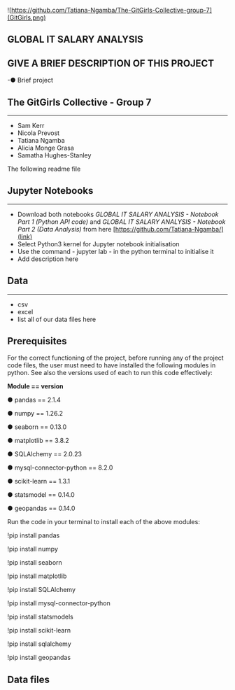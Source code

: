 ![https://github.com/Tatiana-Ngamba/The-GitGirls-Collective-group-7](GitGirls.png)

## GLOBAL IT SALARY ANALYSIS


## GIVE A BRIEF DESCRIPTION OF THIS PROJECT 
-● Brief project


## The GitGirls Collective - Group 7 
__________________________________________________________________________________________________________________________

- Sam Kerr 
- Nicola Prevost 
- Tatiana Ngamba 
- Alicia Monge Grasa
- Samatha Hughes-Stanley

The following readme file 

## Jupyter Notebooks
___________________________________________________________________________________________________________________________
 - Download both notebooks *GLOBAL IT SALARY ANALYSIS - Notebook Part 1 (Python API code)* and *GLOBAL IT SALARY ANALYSIS - Notebook Part 2 (Data Analysis)* from here [https://github.com/Tatiana-Ngamba/](link)
 - Select Python3 kernel for Jupyter notebook initialisation
 - Use the command - jupyter lab - in the python terminal to initialise it
 - Add description here


## Data 
___________________________________________________________________________________________________________________________
- csv
- excel 
- list all of our data files here 

## Prerequisites

For the correct functioning of the project, before running any of the project code files, the user must need to have installed the following modules in python. See also the versions used of each to run this code effectively:

**Module == version**

● pandas == 2.1.4

● numpy == 1.26.2

● seaborn == 0.13.0

● matplotlib == 3.8.2

● SQLAlchemy == 2.0.23

● mysql-connector-python == 8.2.0

● scikit-learn == 1.3.1

● statsmodel == 0.14.0

● geopandas == 0.14.0

Run the code <!pip install module_name> in your terminal to install each of the above modules:

!pip install pandas

!pip install numpy

!pip install seaborn

!pip install matplotlib

!pip install SQLAlchemy

!pip install mysql-connector-python

!pip install statsmodels

!pip install scikit-learn

!pip install sqlalchemy

!pip install geopandas


## Data files

